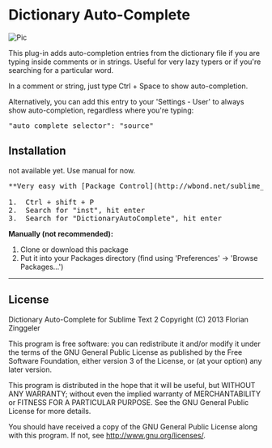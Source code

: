 Dictionary Auto-Complete
========================

![Pic](http://www.mediafire.com/conv/192f62de03bd6fe2c26294faa932583c1a41bf47b48c96dd9dd41a9ac925277d6g.jpg)

This plug-in adds auto-completion entries from the dictionary file if you are typing inside comments or in strings.
Useful for very lazy typers or if you're searching for a particular word.

In a comment or string, just type Ctrl + Space to show auto-completion.


Alternatively, you can add this entry to your 'Settings - User' to always show auto-completion, regardless where you're typing:
<pre>"auto_complete_selector": "source"</pre>


Installation
------------
not available yet. Use manual for now.
<pre>**Very easy with [Package Control](http://wbond.net/sublime_packages/package_control) right inside Sublime Text 2 (Package Control needs to be installed):**

1.	Ctrl + shift + P
2.  Search for "inst", hit enter
3.  Search for "DictionaryAutoComplete", hit enter
</pre>

**Manually (not recommended):**

1.  Clone or download this package
2.	Put it into your Packages directory (find using 'Preferences' -> 'Browse Packages...')


* * *
License
------------
Dictionary Auto-Complete for Sublime Text 2
Copyright (C) 2013 Florian Zinggeler

This program is free software: you can redistribute it and/or modify
it under the terms of the GNU General Public License as published by
the Free Software Foundation, either version 3 of the License, or
(at your option) any later version.

This program is distributed in the hope that it will be useful,
but WITHOUT ANY WARRANTY; without even the implied warranty of
MERCHANTABILITY or FITNESS FOR A PARTICULAR PURPOSE.  See the
GNU General Public License for more details.

You should have received a copy of the GNU General Public License
along with this program.  If not, see <http://www.gnu.org/licenses/>.